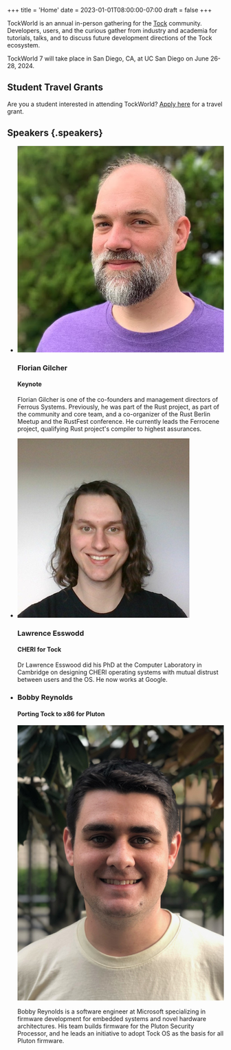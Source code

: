 +++
title = 'Home'
date = 2023-01-01T08:00:00-07:00
draft = false
+++

TockWorld is an annual in-person gathering for the [Tock](https://tockos.org) community. Developers, users, and the curious gather from industry and academia for tutorials, talks, and to discuss future development directions of the Tock ecosystem.

TockWorld 7 will take place in San Diego, CA, at UC San Diego on June 26-28, 2024.

## Student Travel Grants

Are you a student interested in attending TockWorld? [Apply here](grant) for a travel grant.


## Speakers {.speakers}

*
  ![Headshot photo of Florian Gilcher](speakers/florian_gilcher.jpg)

  ### Florian Gilcher

  #### Keynote

  Florian Gilcher is one of the co-founders and management directors
  of Ferrous Systems. Previously, he was part of the Rust project, as
  part of the community and core team, and a co-organizer of the Rust
  Berlin Meetup and the RustFest conference.  He currently leads the
  Ferrocene project, qualifying Rust project's compiler to highest
  assurances.


*
  ![Headshot photo of Lawrence Esswood](speakers/lawrence_esswood.jpg)

  ### Lawrence Esswodd

  #### CHERI for Tock

  Dr Lawrence Esswood did his PhD at the Computer Laboratory in Cambridge on
  designing CHERI operating systems with mutual distrust between users and the
  OS. He now works at Google.

*
  ### Bobby Reynolds

  #### Porting Tock to x86 for Pluton

  ![Headshot photo of Bobby Reynolds](speakers/bobby_reynolds.jpg)

  Bobby Reynolds is a software engineer at Microsoft specializing in
  firmware development for embedded systems and novel hardware
  architectures. His team builds firmware for the Pluton Security
  Processor, and he leads an initiative to adopt Tock OS as the basis
  for all Pluton firmware.

<!--
*
  ### Bobby Reynolds

  Microsoft

*
  ### Gustavo Scotti

  Microsoft

*
  ### Irina Nita

  OxidOS Automotive

*
  ### Amalia Camelia Simion

  Wyloiondrin
-->
